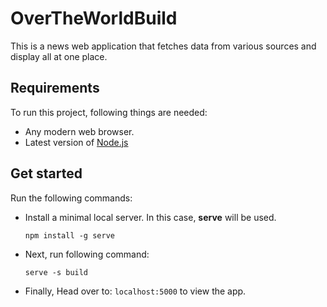 # OverTheWorldBuild
This is a news web application that fetches data from various sources and display all at one place.

## Requirements
To run this project, following things are needed:

* Any modern web browser.
* Latest version of [Node.js](https://nodejs.org)

## Get started
Run the following commands:

* Install a minimal local server. In this case, **serve** will be used.
    ```
    npm install -g serve
    ```
* Next, run following command:
  ```
  serve -s build
  ```
* Finally, Head over to: ```localhost:5000``` to view the app.
